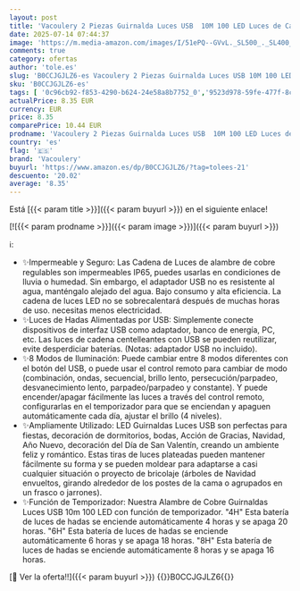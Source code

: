 ```yaml
---
layout: post
title: 'Vacoulery 2 Piezas Guirnalda Luces USB  10M 100 LED Luces de Cadena 8 Modos con Mando Timer Impermeable Cadena de Luces Para Habitacion Interior Bodas Fiesta de Navidad'
date: 2025-07-14 07:44:37
image: 'https://m.media-amazon.com/images/I/51ePQ--GVvL._SL500_._SL400_.jpg'
comments: true
category: ofertas
author: 'tole.es'
slug: 'B0CCJGJLZ6-es Vacoulery 2 Piezas Guirnalda Luces USB 10M 100 LED Luces...'
sku: 'B0CCJGJLZ6-es'
tags: [ '0c96cb92-f853-4290-b624-24e58a8b7752_0','9523d978-59fe-477f-8c56-f69a4f1f65a6_0','9523d978-59fe-477f-8c56-f69a4f1f65a6_5401','Arborist Merchandising Root','Custom Stores','Guirnaldas luminosas','Guirnaldas luminosas de interior','Hogar y cocina','Iluminación','Iluminación LED','Outlet de Hogar & Cocina','Outlet de Hogar & cocina','Self Service','Special Features Stores','Tienda de Iluminación LED','e37d34a9-178a-4098-be78-ddb28539c2f9_0','navidad','vacoulery','🇪🇸', ]
actualPrice: 8.35 EUR
currency: EUR
price: 8.35
comparePrice: 10.44 EUR
prodname: 'Vacoulery 2 Piezas Guirnalda Luces USB  10M 100 LED Luces de Cadena 8 Modos con Mando Timer Impermeable Cadena de Luces Para Habitacion Interior Bodas Fiesta de Navidad'
country: 'es'
flag: '🇪🇸'
brand: 'Vacoulery'
buyurl: 'https://www.amazon.es/dp/B0CCJGJLZ6/?tag=tolees-21'
descuento: '20.02'
average: '8.35'
---
```


Está [{{< param title >}}]({{< param buyurl >}}) en el siguiente enlace!

[![{{< param prodname >}}]({{< param image >}})]({{< param buyurl >}})

ℹ️:

- ✨Impermeable y Seguro: Las Cadena de Luces de alambre de cobre regulables son impermeables IP65, puedes usarlas en condiciones de lluvia o humedad. Sin embargo, el adaptador USB no es resistente al agua, manténgalo alejado del agua. Bajo consumo y alta eficiencia. La cadena de luces LED no se sobrecalentará después de muchas horas de uso. necesitas menos electricidad.
- ✨Luces de Hadas Alimentadas por USB: Simplemente conecte dispositivos de interfaz USB como adaptador, banco de energía, PC, etc. Las luces de cadena centelleantes con USB se pueden reutilizar, evite desperdiciar baterías. (Notas: adaptador USB no incluido).
- ✨8 Modos de Iluminación: Puede cambiar entre 8 modos diferentes con el botón del USB, o puede usar el control remoto para cambiar de modo (combinación, ondas, secuencial, brillo lento, persecución/parpadeo, desvanecimiento lento, parpadeo/parpadeo y constante). Y puede encender/apagar fácilmente las luces a través del control remoto, configurarlas en el temporizador para que se enciendan y apaguen automáticamente cada día, ajustar el brillo (4 niveles).
- ✨Ampliamente Utilizado: LED Guirnaldas Luces USB son perfectas para fiestas, decoración de dormitorios, bodas, Acción de Gracias, Navidad, Año Nuevo, decoración del Día de San Valentín, creando un ambiente feliz y romántico. Estas tiras de luces plateadas pueden mantener fácilmente su forma y se pueden moldear para adaptarse a casi cualquier situación o proyecto de bricolaje (árboles de Navidad envueltos, girando alrededor de los postes de la cama o agrupados en un frasco o jarrones).
- ✨Función de Temporizador: Nuestra Alambre de Cobre Guirnaldas Luces USB 10m 100 LED con función de temporizador. "4H" Esta batería de luces de hadas se enciende automáticamente 4 horas y se apaga 20 horas. "6H" Esta batería de luces de hadas se enciende automáticamente 6 horas y se apaga 18 horas. "8H" Esta batería de luces de hadas se enciende automáticamente 8 horas y se apaga 16 horas.

[🛒 Ver la oferta!!]({{< param buyurl >}})
{{<world>}}B0CCJGJLZ6{{</world>}}
